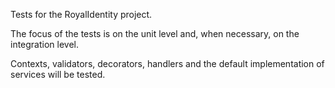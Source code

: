 
Tests for the RoyalIdentity project.

The focus of the tests is on the unit level and, when necessary, on the integration level.

Contexts, validators, decorators, handlers and the default implementation of services will be tested.